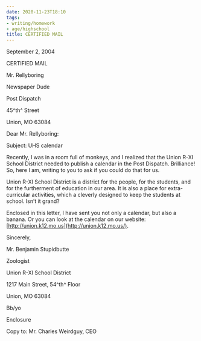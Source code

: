 ```yaml
---
date: 2020-11-23T18:10
tags:
- writing/homework
- age/highschool
title: CERTIFIED MAIL
---
```


September 2, 2004

CERTIFIED MAIL

Mr. Rellyboring

Newspaper Dude

Post Dispatch

45^th^ Street

Union, MO 63084

Dear Mr. Rellyboring:

Subject: UHS calendar

Recently, I was in a room full of monkeys, and I realized that the Union R-XI School District needed to publish a calendar in the Post Dispatch. Brilliance! So, here I am, writing to you to ask if you could do that for us.

Union R-XI School District is a district for the people, for the students, and for the furtherment of education in our area. It is also a place for extra-curricular activities, which a cleverly designed to keep the students at school. Isn’t it grand?

Enclosed in this letter, I have sent you not only a calendar, but also a banana. Or you can look at the calendar on our website: [http://union.k12.mo.us](http://union.k12.mo.us/).

Sincerely,

Mr. Benjamin Stupidbutte

Zoologist

Union R-XI School District

1217 Main Street, 54^th^ Floor

Union, MO 63084

Bb/yo

Enclosure

Copy to: Mr. Charles Weirdguy, CEO
